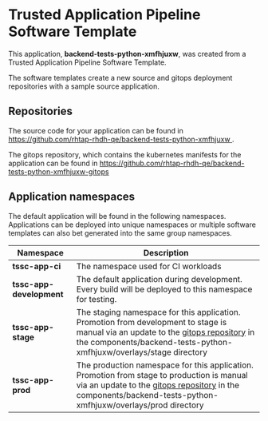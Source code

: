 # Trusted Application Pipeline Software Template

This application, **backend-tests-python-xmfhjuxw**, was created from a Trusted Application Pipeline Software Template.

The software templates create a new source and gitops deployment repositories with a sample source application. 

## Repositories

The source code for your application can be found in [https://github.com/rhtap-rhdh-qe/backend-tests-python-xmfhjuxw ](https://github.com/rhtap-rhdh-qe/backend-tests-python-xmfhjuxw ).
 
The gitops repository, which contains the kubernetes manifests for the application can be found in 
[https://github.com/rhtap-rhdh-qe/backend-tests-python-xmfhjuxw-gitops ](https://github.com/rhtap-rhdh-qe/backend-tests-python-xmfhjuxw-gitops ) 

## Application namespaces 

The default application will be found in the following namespaces. Applications can be deployed into unique namespaces or multiple software templates can also bet generated into the same group namespaces.  

|  Namespace   |  Description   |  
| -------- | -------- |
| **tssc-app-ci** | The namespace used for CI workloads |
| **tssc-app-development** | The default application during development. Every build will be deployed to this namespace for testing. |
| **tssc-app-stage** | The staging namespace for this application. Promotion from development to stage is manual via an update to the [gitops repository](https://github.com/rhtap-rhdh-qe/backend-tests-python-xmfhjuxw-gitops ) in the components/backend-tests-python-xmfhjuxw/overlays/stage directory |
| **tssc-app-prod** | The production namespace for this application. Promotion from stage to production is manual via an update to the [gitops repository](https://github.com/rhtap-rhdh-qe/backend-tests-python-xmfhjuxw-gitops ) in the components/backend-tests-python-xmfhjuxw/overlays/prod directory |